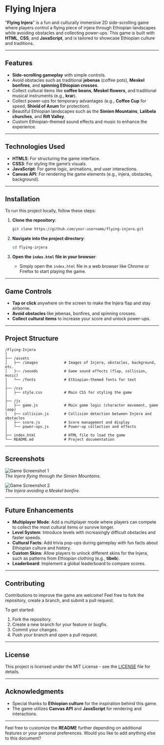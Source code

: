 # Flying Injera

"**Flying Injera**" is a fun and culturally immersive 2D side-scrolling game where players control a flying piece of injera through Ethiopian landscapes while avoiding obstacles and collecting power-ups. This game is built with **HTML**, **CSS**, and **JavaScript**, and is tailored to showcase Ethiopian culture and traditions.

---

## Features

- **Side-scrolling gameplay** with simple controls.
- Avoid obstacles such as traditional **jebenas** (coffee pots), **Meskel bonfires**, and **spinning Ethiopian crosses**.
- Collect cultural items like **coffee beans**, **Meskel flowers**, and traditional musical instruments (e.g., **krar**).
- Collect power-ups for temporary advantages (e.g., **Coffee Cup** for speed, **Shield of Axum** for protection).
- Beautiful Ethiopian landscapes such as the **Simien Mountains**, **Lalibela churches**, and **Rift Valley**.
- Custom Ethiopian-themed sound effects and music to enhance the experience.

---

## Technologies Used

- **HTML5**: For structuring the game interface.
- **CSS3**: For styling the game’s visuals.
- **JavaScript**: For game logic, animations, and user interactions.
- **Canvas API**: For rendering the game elements (e.g., injera, obstacles, background).

---

## Installation

To run this project locally, follow these steps:

1. **Clone the repository**:
   ```bash
   git clone https://github.com/your-username/flying-injera.git
   ```

2. **Navigate into the project directory**:
   ```bash
   cd flying-injera
   ```

3. **Open the `index.html` file in your browser**:
   - Simply open the `index.html` file in a web browser like Chrome or Firefox to start playing the game.

---

## Game Controls

- **Tap or click** anywhere on the screen to make the Injera flap and stay airborne.
- **Avoid obstacles** like jebenas, bonfires, and spinning crosses.
- **Collect cultural items** to increase your score and unlock power-ups.

---

## Project Structure

```plaintext
/Flying-Injera
│
├── /assets
│   ├── /images            # Images of Injera, obstacles, background, etc.
│   ├── /sounds            # Game sound effects (flap, collision, music)
│   └── /fonts             # Ethiopian-themed fonts for text
│
├── /css
│   ├── style.css          # Main CSS for styling the game
│
├── /js
│   ├── game.js            # Main game logic (character movement, game loop)
│   ├── collision.js       # Collision detection between Injera and obstacles
│   ├── score.js           # Score management and display
│   └── power-ups.js       # Power-up collection and effects
│
├── index.html             # HTML file to load the game
└── README.md              # Project documentation
```

---

## Screenshots

![Game Screenshot 1](assets/images/screenshot1.png)  
_The Injera flying through the Simien Mountains._

![Game Screenshot 2](assets/images/screenshot2.png)  
_The Injera avoiding a Meskel bonfire._

---

## Future Enhancements

- **Multiplayer Mode**: Add a multiplayer mode where players can compete to collect the most cultural items or survive longer.
- **Level System**: Introduce levels with increasingly difficult obstacles and faster speeds.
- **Cultural Facts**: Add trivia pop-ups during gameplay with fun facts about Ethiopian culture and history.
- **Custom Skins**: Allow players to unlock different skins for the Injera, such as patterns from Ethiopian clothing (e.g., **tibeb**).
- **Leaderboard**: Implement a global leaderboard to compare scores.

---

## Contributing

Contributions to improve the game are welcome! Feel free to fork the repository, create a branch, and submit a pull request.

To get started:

1. Fork the repository.
2. Create a new branch for your feature or bugfix.
3. Commit your changes.
4. Push your branch and open a pull request.

---

## License

This project is licensed under the MIT License - see the [LICENSE](LICENSE) file for details.

---

## Acknowledgments

- Special thanks to **Ethiopian culture** for the inspiration behind this game.
- The game utilizes **Canvas API** and **JavaScript** for rendering and interactions.

---

Feel free to customize the **README** further depending on additional features or your personal preferences. Would you like to add anything else to this document?